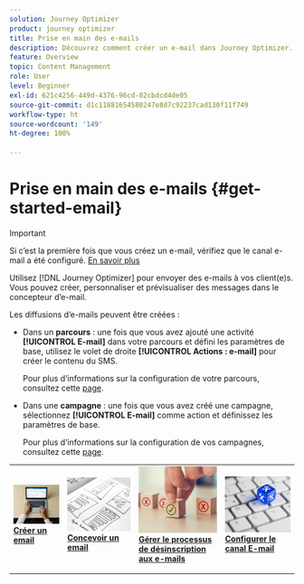 ```yaml
---
solution: Journey Optimizer
product: journey optimizer
title: Prise en main des e-mails
description: Découvrez comment créer un e-mail dans Journey Optimizer.
feature: Overview
topic: Content Management
role: User
level: Beginner
exl-id: 621c4256-449d-4376-96cd-02cbdcd4de05
source-git-commit: d1c11881654580247e8d7c92237cad130f11f749
workflow-type: ht
source-wordcount: '149'
ht-degree: 100%

---
```


# Prise en main des e-mails {#get-started-email}

>[!IMPORTANT]
>
>Si c’est la première fois que vous créez un e-mail, vérifiez que le canal e-mail a été configuré. [En savoir plus](email-settings.md)

Utilisez [!DNL Journey Optimizer] pour envoyer des e-mails à vos client(e)s. Vous pouvez créer, personnaliser et prévisualiser des messages dans le concepteur d’e-mail.

Les diffusions d’e-mails peuvent être créées :

* Dans un **parcours** : une fois que vous avez ajouté une activité **[!UICONTROL E-mail]** dans votre parcours et défini les paramètres de base, utilisez le volet de droite **[!UICONTROL Actions : e-mail]** pour créer le contenu du SMS.

   Pour plus d’informations sur la configuration de votre parcours, consultez cette [page](../building-journeys/journey-gs.md).

* Dans une **campagne** : une fois que vous avez créé une campagne, sélectionnez **[!UICONTROL E-mail]** comme action et définissez les paramètres de base.

   Pour plus d’informations sur la configuration de vos campagnes, consultez cette [page](../campaigns/create-campaign.md#configure).

<table style="table-layout:fixed"><tr style="border: 0;">
<td>
<a href="create-email.md">
<img alt="Prospect" src="../assets/do-not-localize/email-create.jpeg">
</a>
<div><a href="create-email.md"><strong>Créer un email</strong>
</div>
<p>
</td>
<td>
<a href="get-started-email-design.md">
<img alt="Peu fréquent" src="../assets/do-not-localize/email-design.jpg">
</a>
<div>
<a href="get-started-email-design.md"><strong>Concevoir un email</strong></a>
</div>
<p></td>
<td>
<a href="email-opt-out.md">
<img alt="Validation" src="../assets/do-not-localize/email-opt-out.jpg">
</a>
<div>
<a href="email-opt-out.md"><strong>Gérer le processus de désinscription aux e-mails</strong></a>
</div>
<p>
</td>
<td>
<a href="email-settings.md">
<img alt="Validation" src="../assets/do-not-localize/email-config.jpg">
</a>
<div>
<a href="email-settings.md"><strong>Configurer le canal E-mail</strong></a>
</div>
<p>
</td>
</tr></table>
